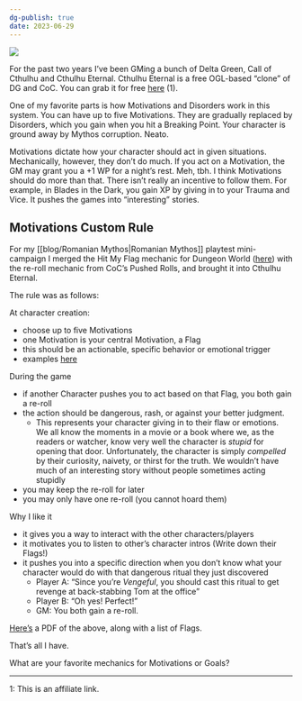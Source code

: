 ```yaml
---
dg-publish: true
date: 2023-06-29
---
```


![](https://imgur.com/0737wPF.jpg)

For the past two years I’ve been GMing a bunch of Delta Green, Call of Cthulhu and Cthulhu Eternal. Cthulhu Eternal is a free OGL-based “clone” of DG and CoC. You can grab it for free [here](https://www.drivethrurpg.com/product/384110/Cthulhu-Eternal--Modern-Age-SRD&affiliate_id=1026766) (1).

One of my favorite parts is how Motivations and Disorders work in this system. You can have up to five Motivations. They are gradually replaced by Disorders, which you gain when you hit a Breaking Point. Your character is ground away by Mythos corruption. Neato.

Motivations dictate how your character should act in given situations. Mechanically, however, they don’t do much. If you act on a Motivation, the GM may grant you a +1 WP for a night’s rest. Meh, tbh. I think Motivations should do more than that. There isn’t really an incentive to follow them. For example, in Blades in the Dark, you gain XP by giving in to your Trauma and Vice. It pushes the games into “interesting” stories.

## Motivations Custom Rule

For my [[blog/Romanian Mythos|Romanian Mythos]] playtest mini-campaign I merged the Hit My Flag mechanic for Dungeon World ([here](https://rpg.divnull.com/wiki/index.php?title=Dungeon_World_Flags)) with the re-roll mechanic from CoC’s Pushed Rolls, and brought it into Cthulhu Eternal.

The rule was as follows:

At character creation:
- choose up to five Motivations
- one Motivation is your central Motivation, a Flag
- this should be an actionable, specific behavior or emotional trigger
- examples [here](https://rpg.divnull.com/wiki/index.php?title=Dungeon_World_Flags)

During the game
- if another Character pushes you to act based on that Flag, you both gain a re-roll
- the action should be dangerous, rash, or against your better judgment. 
	- This represents your character giving in to their flaw or emotions. We all know the moments in a movie or a book where we, as the readers or watcher, know very well the character is *stupid* for opening that door. Unfortunately, the character is simply *compelled* by their curiosity, naivety, or thirst for the truth. We wouldn’t have much of an interesting story without people sometimes acting stupidly
- you may keep the re-roll for later
- you may only have one re-roll (you cannot hoard them)

Why I like it
- it gives you a way to interact with the other characters/players
- it motivates you to listen to other’s character intros (Write down their Flags!)
- it pushes you into a specific direction when you don’t know what your character would do with that dangerous ritual they just discovered
	- Player A: “Since you’re *Vengeful*, you should cast this ritual to get revenge at back-stabbing Tom at the office”
	- Player B: “Oh yes! Perfect!”
	- GM: You both gain a re-roll.

[Here’s](https://drive.google.com/file/d/1ZiU9ohn1RiazkiJIi_XPxOeLxFHJ2sv6/view) a PDF of the above, along with a list of Flags.

That’s all I have. 

What are your favorite mechanics for Motivations or Goals?

---

1: This is an affiliate link.

